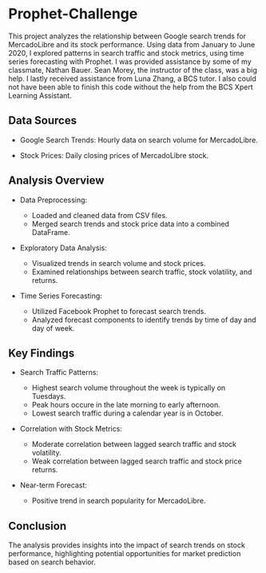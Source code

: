 # Prophet-Challenge

This project analyzes the relationship between Google search trends for MercadoLibre and its stock performance. Using data from January to June 2020, I explored patterns in search traffic and stock metrics, using time series forecasting with Prophet. I was provided assistance by some of my classmate, Nathan Bauer. Sean Morey, the instructor of the class, was a big help. I lastly received assistance from Luna Zhang, a BCS tutor. I also could not have been able to finish this code without the help from the BCS Xpert Learning Assistant.

## Data Sources

* Google Search Trends: Hourly data on search volume for MercadoLibre.

* Stock Prices: Daily closing prices of MercadoLibre stock.

## Analysis Overview

* Data Preprocessing:
   - Loaded and cleaned data from CSV files.
   - Merged search trends and stock price data into a combined DataFrame.

* Exploratory Data Analysis:
   - Visualized trends in search volume and stock prices.
   - Examined relationships between search traffic, stock volatility, and returns.

* Time Series Forecasting:
   - Utilized Facebook Prophet to forecast search trends.
   - Analyzed forecast components to identify trends by time of day and day of week.

## Key Findings

* Search Traffic Patterns:
  - Highest search volume throughout the week is typically on Tuesdays.
  - Peak hours occure in the late morning to early afternoon.
  - Lowest search traffic during a calendar year is in October.

* Correlation with Stock Metrics:
  - Moderate correlation between lagged search traffic and stock volatility.
  - Weak correlation between lagged search traffic and stock price returns.

* Near-term Forecast:
  - Positive trend in search popularity for MercadoLibre.

## Conclusion

The analysis provides insights into the impact of search trends on stock performance, highlighting potential opportunities for market prediction based on search behavior.
